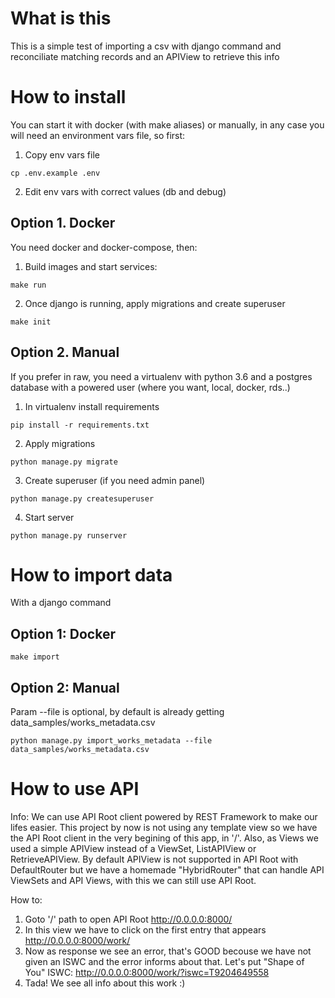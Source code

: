 # What is this
This is a simple test of importing a csv with django command and reconciliate matching records and an APIView to retrieve this info

# How to install
You can start it with docker (with make aliases) or manually, in any case you will need an environment vars file, so first:
1. Copy env vars file
```
cp .env.example .env
```
2. Edit env vars with correct values (db and debug)

## Option 1. Docker
You need docker and docker-compose, then:
1. Build images and start services:
```
make run
```
2. Once django is running, apply migrations and create superuser
```
make init
```

## Option 2. Manual
If you prefer in raw, you need a virtualenv with python 3.6 and a postgres database with a powered user (where you want, local, docker, rds..)

1. In virtualenv install requirements
```
pip install -r requirements.txt
```
2. Apply migrations
```
python manage.py migrate
```
3. Create superuser (if you need admin panel)
```
python manage.py createsuperuser
```
4. Start server
```
python manage.py runserver
```

# How to import data
With a django command
## Option 1: Docker
```
make import
```

## Option 2: Manual
Param --file is optional, by default is already getting data_samples/works_metadata.csv
```
python manage.py import_works_metadata --file data_samples/works_metadata.csv
```

# How to use API
Info:
We can use API Root client powered by REST Framework to make our lifes easier.
This project by now is not using any template view so we have the API Root client in the very begining of this app, in '/'.
Also, as Views we used a simple APIView instead of a ViewSet, ListAPIView or RetrieveAPIView.
By default APIView is not supported in API Root with DefaultRouter but we have a homemade "HybridRouter" that can handle API ViewSets and API Views, with this we can still use API Root.

How to:
1. Goto '/' path to open API Root
http://0.0.0.0:8000/
2. In this view we have to click on the first entry that appears
http://0.0.0.0:8000/work/
3. Now as response we see an error, that's GOOD becouse we have not given an ISWC and the error informs about that. Let's put "Shape of You" ISWC:
http://0.0.0.0:8000/work/?iswc=T9204649558
4. Tada! We see all info about this work :)
